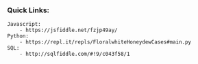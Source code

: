 ### Quick Links:
    Javascript:
        - https://jsfiddle.net/fzjp49ay/
    Python:
        - https://repl.it/repls/FloralwhiteHoneydewCases#main.py
    SQL:
        - http://sqlfiddle.com/#!9/c043f58/1